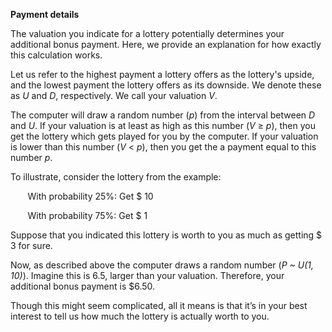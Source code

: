 **Payment details**

The valuation you indicate for a lottery potentially determines your additional bonus payment. Here, we provide an explanation for how exactly this calculation works.

Let us refer to the highest payment a lottery offers as the lottery's upside, and the lowest payment the lottery offers as its downside. We denote these as _U_ and _D_, respectively. We call your valuation _V_.

The computer will draw a random number (_p_) from the interval between _D_ and _U_. If your valuation is at least as high as this number (_V_ ≥ _p_), then you get the lottery which gets played for you by the computer. If your valuation is lower than this number (_V_ < _p_), then you get the a payment equal to this number _p_.

To illustrate, consider the lottery from the example: 

&nbsp;&nbsp;&nbsp;&nbsp;&nbsp;&nbsp; With probability 25%: Get $ 10

&nbsp;&nbsp;&nbsp;&nbsp;&nbsp;&nbsp; With probability 75%: Get $  1

Suppose that you indicated this lottery is worth to you as much as getting $ 3 for sure.

Now, as described above the computer draws a random number (_P ~ U(1, 10)_). Imagine this is 6.5, larger than your valuation. Therefore, your additional bonus payment is $6.50.

Though this might seem complicated, all it means is that it’s in your best interest to tell us how much the lottery is actually worth to you.
